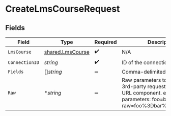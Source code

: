 # CreateLmsCourseRequest


## Fields

| Field                                                                                                                                            | Type                                                                                                                                             | Required                                                                                                                                         | Description                                                                                                                                      |
| ------------------------------------------------------------------------------------------------------------------------------------------------ | ------------------------------------------------------------------------------------------------------------------------------------------------ | ------------------------------------------------------------------------------------------------------------------------------------------------ | ------------------------------------------------------------------------------------------------------------------------------------------------ |
| `LmsCourse`                                                                                                                                      | [shared.LmsCourse](../../../pkg/models/shared/lmscourse.md)                                                                                      | :heavy_check_mark:                                                                                                                               | N/A                                                                                                                                              |
| `ConnectionID`                                                                                                                                   | *string*                                                                                                                                         | :heavy_check_mark:                                                                                                                               | ID of the connection                                                                                                                             |
| `Fields`                                                                                                                                         | []*string*                                                                                                                                       | :heavy_minus_sign:                                                                                                                               | Comma-delimited fields to return                                                                                                                 |
| `Raw`                                                                                                                                            | **string*                                                                                                                                        | :heavy_minus_sign:                                                                                                                               | Raw parameters to include in the 3rd-party request. Encoded as a URL component. eg. raw parameters: foo=bar&zoo=bar -> raw=foo%3Dbar%26zoo%3Dbar |
